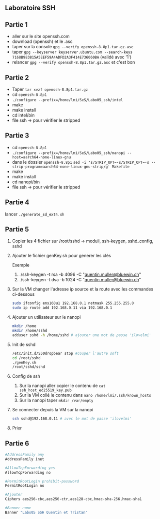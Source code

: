 ## Laboratoire SSH 

## Partie 1 

- aller sur le site openssh.com
- download (openssh) et le .asc
-  taper sur la console `gpg --verify openssh-8.8p1.tar.gz.asc`
- taper `gpg --keyserver keyserver.ubuntu.com --search-keys 7168B983815A5EEF59A4ADFD2A3F414E736060BA` (validé avec '1')
- relancer `gpg --verify openssh-8.8p1.tar.gz.asc` et c'est bon

## Partie 2

- Taper `tar xvzf openssh-8.8p1.tar.gz`
- cd `openssh-8.8p1`
- `./configure --prefix=/home/lmi/SeS/Labo05_ssh/intel`
- make
- make install
- cd intel/bin
- file ssh -> pour vérifier le stripped

## Partie 3

- cd `openssh-8.8p1`
- `./configure --prefix=/home/lmi/SeS/Labo05_ssh/nanopi --host=aarch64-none-linux-gnu`
- dans le dossier `openssh-8.8p1` `sed -i 's/STRIP_OPT=-s/STRIP_OPT=-s --strip-program=aarch64-none-linux-gnu-strip/g' Makefile`
- make
- make install
- cd nanopi/bin
- file ssh -> pour vérifier le stripped

## Partie 4

lancer `./generate_sd_ext4.sh`

## Partie 5

1. Copier les 4 fichier sur /root/sshd -> moduli, ssh-keygen, sshd_config, sshd

2. Ajouter le fichier genKey.sh pour generer les clés

   Exemple

   1. ./ssh-keygen -t rsa -b 4096 -C "quentin.muller@bluewin.ch"
   2. ./ssh-keygen -t dsa -b 1024 -C "quentin.muller@bluewin.ch"

3. Sur la VM changer l'adresse ip source et la route avec les commandes ci-dessous

   ```bash
   sudo ifconfig ens160u1 192.168.0.1 netmask 255.255.255.0
   sudo ip route add 192.168.0.11 via 192.168.0.1
   ```

4. Ajouter un utilisateur sur le nanopi

   ```bash
   mkdir /home
   mkdir /home/sshd
   adduser sshd -h /home/sshd # ajouter une mot de passe 'ilovelmi'
   ```

5. Init de sshd

   ```bash
   /etc/init.d/S50dropbear stop #couper l'autre soft
   cd /root/sshd
   ./genKey.sh
   /root/sshd/sshd
   ```

6. Config de ssh

   1. Sur la nanopi aller copier le contenu de `cat ssh_host_ed25519_key.pub`
   2. Sur la VM collé le contenu dans `nano /home/lmi/.ssh/known_hosts`
   3. Sur la nanopi taper `mkdir /var/empty`

7. Se connecter depuis la VM sur la nanopi

   ```bash
   ssh sshd@192.168.0.11 # avec le mot de passe 'ilovelmi'
   ```

8. Prier

## Partie 6

```bash
#AddressFamily any
AddressFamily inet

#AllowTcpForwarding yes
AllowTcpForwarding no

#PermitRootLogin prohibit-password
PermitRootLogin no

#Ajouter
Ciphers aes256-cbc,aes256-ctr,aes128-cbc,hmac-sha-256,hmac-sha1

#Banner none
Banner "Labo05 SSH Quentin et Tristan"
```